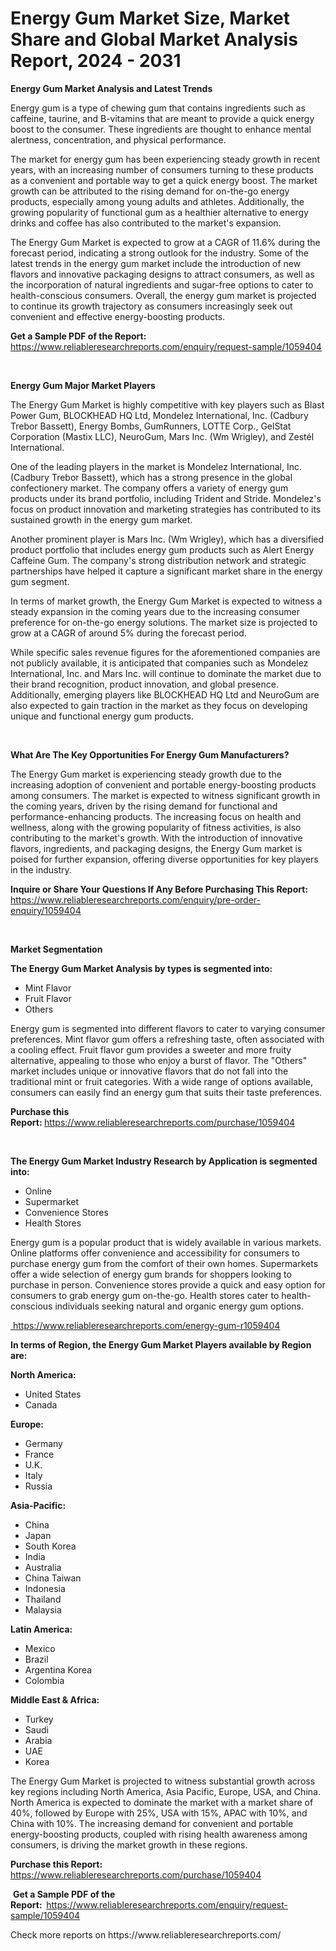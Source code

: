 <p><h1>Energy Gum Market Size, Market Share and Global Market Analysis Report, 2024 - 2031</h1></p><p><strong>Energy Gum Market Analysis and Latest Trends</strong></p>
<p><p>Energy gum is a type of chewing gum that contains ingredients such as caffeine, taurine, and B-vitamins that are meant to provide a quick energy boost to the consumer. These ingredients are thought to enhance mental alertness, concentration, and physical performance.</p><p>The market for energy gum has been experiencing steady growth in recent years, with an increasing number of consumers turning to these products as a convenient and portable way to get a quick energy boost. The market growth can be attributed to the rising demand for on-the-go energy products, especially among young adults and athletes. Additionally, the growing popularity of functional gum as a healthier alternative to energy drinks and coffee has also contributed to the market's expansion.</p><p>The Energy Gum Market is expected to grow at a CAGR of 11.6% during the forecast period, indicating a strong outlook for the industry. Some of the latest trends in the energy gum market include the introduction of new flavors and innovative packaging designs to attract consumers, as well as the incorporation of natural ingredients and sugar-free options to cater to health-conscious consumers. Overall, the energy gum market is projected to continue its growth trajectory as consumers increasingly seek out convenient and effective energy-boosting products.</p></p>
<p><strong>Get a Sample PDF of the Report:&nbsp;</strong> <a href="https://www.reliableresearchreports.com/enquiry/request-sample/1059404">https://www.reliableresearchreports.com/enquiry/request-sample/1059404</a></p>
<p>&nbsp;</p>
<p><strong>Energy Gum Major Market Players</strong></p>
<p><p>The Energy Gum Market is highly competitive with key players such as Blast Power Gum, BLOCKHEAD HQ Ltd, Mondelez International, Inc. (Cadbury Trebor Bassett), Energy Bombs, GumRunners, LOTTE Corp., GelStat Corporation (Mastix LLC), NeuroGum, Mars Inc. (Wm Wrigley), and Zestél International. </p><p>One of the leading players in the market is Mondelez International, Inc. (Cadbury Trebor Bassett), which has a strong presence in the global confectionery market. The company offers a variety of energy gum products under its brand portfolio, including Trident and Stride. Mondelez's focus on product innovation and marketing strategies has contributed to its sustained growth in the energy gum market.</p><p>Another prominent player is Mars Inc. (Wm Wrigley), which has a diversified product portfolio that includes energy gum products such as Alert Energy Caffeine Gum. The company's strong distribution network and strategic partnerships have helped it capture a significant market share in the energy gum segment.</p><p>In terms of market growth, the Energy Gum Market is expected to witness a steady expansion in the coming years due to the increasing consumer preference for on-the-go energy solutions. The market size is projected to grow at a CAGR of around 5% during the forecast period.</p><p>While specific sales revenue figures for the aforementioned companies are not publicly available, it is anticipated that companies such as Mondelez International, Inc. and Mars Inc. will continue to dominate the market due to their brand recognition, product innovation, and global presence. Additionally, emerging players like BLOCKHEAD HQ Ltd and NeuroGum are also expected to gain traction in the market as they focus on developing unique and functional energy gum products.</p></p>
<p>&nbsp;</p>
<p><strong>What Are The Key Opportunities For Energy Gum Manufacturers?</strong></p>
<p><p>The Energy Gum market is experiencing steady growth due to the increasing adoption of convenient and portable energy-boosting products among consumers. The market is expected to witness significant growth in the coming years, driven by the rising demand for functional and performance-enhancing products. The increasing focus on health and wellness, along with the growing popularity of fitness activities, is also contributing to the market's growth. With the introduction of innovative flavors, ingredients, and packaging designs, the Energy Gum market is poised for further expansion, offering diverse opportunities for key players in the industry.</p></p>
<p><strong>Inquire or Share Your Questions If Any Before Purchasing This Report:</strong> <a href="https://www.reliableresearchreports.com/enquiry/pre-order-enquiry/1059404">https://www.reliableresearchreports.com/enquiry/pre-order-enquiry/1059404</a></p>
<p>&nbsp;</p>
<p><strong>Market Segmentation</strong></p>
<p><strong>The Energy Gum Market Analysis by types is segmented into:</strong></p>
<p><ul><li>Mint Flavor</li><li>Fruit Flavor</li><li>Others</li></ul></p>
<p><p>Energy gum is segmented into different flavors to cater to varying consumer preferences. Mint flavor gum offers a refreshing taste, often associated with a cooling effect. Fruit flavor gum provides a sweeter and more fruity alternative, appealing to those who enjoy a burst of flavor. The "Others" market includes unique or innovative flavors that do not fall into the traditional mint or fruit categories. With a wide range of options available, consumers can easily find an energy gum that suits their taste preferences.</p></p>
<p><strong>Purchase this Report:&nbsp;</strong><a href="https://www.reliableresearchreports.com/purchase/1059404">https://www.reliableresearchreports.com/purchase/1059404</a></p>
<p>&nbsp;</p>
<p><strong>The Energy Gum Market Industry Research by Application is segmented into:</strong></p>
<p><ul><li>Online</li><li>Supermarket</li><li>Convenience Stores</li><li>Health Stores</li></ul></p>
<p><p>Energy gum is a popular product that is widely available in various markets. Online platforms offer convenience and accessibility for consumers to purchase energy gum from the comfort of their own homes. Supermarkets offer a wide selection of energy gum brands for shoppers looking to purchase in person. Convenience stores provide a quick and easy option for consumers to grab energy gum on-the-go. Health stores cater to health-conscious individuals seeking natural and organic energy gum options.</p></p>
<p><a href="https://www.reliableresearchreports.com/energy-gum-r1059404">&nbsp;https://www.reliableresearchreports.com/energy-gum-r1059404</a></p>
<p><strong>In terms of Region, the Energy Gum Market Players available by Region are:</strong></p>
<p>
    <p> <strong> North America: </strong>
        <ul>
            <li>United States</li>
            <li>Canada</li>
        </ul>
        </p> 
    <p> <strong> Europe: </strong>
        <ul>
            <li>Germany</li>
            <li>France</li>
            <li>U.K.</li>
            <li>Italy</li>
            <li>Russia</li>
        </ul>
        </p> 
    <p> <strong> Asia-Pacific: </strong>
        <ul>
            <li>China</li>
            <li>Japan</li>
            <li>South Korea</li>
            <li>India</li>
            <li>Australia</li>
            <li>China Taiwan</li>
            <li>Indonesia</li>
            <li>Thailand</li>
            <li>Malaysia</li>
        </ul>
        </p> 
    <p> <strong> Latin America: </strong>
        <ul>
            <li>Mexico</li>
            <li>Brazil</li>
            <li>Argentina Korea</li>
            <li>Colombia</li>
        </ul>
        </p> 
    <p> <strong> Middle East & Africa: </strong>
        <ul>
            <li>Turkey</li>
            <li>Saudi</li>
            <li>Arabia</li>
            <li>UAE</li>
            <li>Korea</li>
        </ul>
    </p>
    </p>
<p><p>The Energy Gum Market is projected to witness substantial growth across key regions including North America, Asia Pacific, Europe, USA, and China. North America is expected to dominate the market with a market share of 40%, followed by Europe with 25%, USA with 15%, APAC with 10%, and China with 10%. The increasing demand for convenient and portable energy-boosting products, coupled with rising health awareness among consumers, is driving the market growth in these regions.</p></p>
<p><strong>Purchase this Report: </strong><a href="https://www.reliableresearchreports.com/purchase/1059404">https://www.reliableresearchreports.com/purchase/1059404</a></p>
<p>&nbsp;<strong>Get a Sample PDF of the Report:&nbsp;&nbsp;</strong><a href="https://www.reliableresearchreports.com/enquiry/request-sample/1059404">https://www.reliableresearchreports.com/enquiry/request-sample/1059404</a></p>
<p><strong></strong></p>
<p>Check more reports on https://www.reliableresearchreports.com/</p>